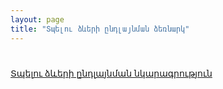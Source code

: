 ```yaml
---
layout: page
title: "Տպելու ձևերի ընդլայնման ձեռնարկ"
---
```


# 

[Տպելու ձևերի ընդլայնման նկարագրություն](template_substitution.md)